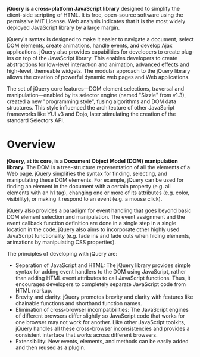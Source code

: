 __jQuery is a cross-platform JavaScript library__ designed to simplify the client-side scripting of HTML. It is free, open-source software using the permissive MIT License. Web analysis indicates that it is the most widely deployed JavaScript library by a large margin.

jQuery's syntax is designed to make it easier to navigate a document, select DOM elements, create animations, handle events, and develop Ajax applications. jQuery also provides capabilities for developers to create plug-ins on top of the JavaScript library. This enables developers to create abstractions for low-level interaction and animation, advanced effects and high-level, themeable widgets. The modular approach to the jQuery library allows the creation of powerful dynamic web pages and Web applications.

The set of jQuery core features—DOM element selections, traversal and manipulation—enabled by its selector engine (named "Sizzle" from v1.3), created a new "programming style", fusing algorithms and DOM data structures. This style influenced the architecture of other JavaScript frameworks like YUI v3 and Dojo, later stimulating the creation of the standard Selectors API.

# Overview

__jQuery, at its core, is a Document Object Model (DOM) manipulation library.__ The DOM is a tree-structure representation of all the elements of a Web page. jQuery simplifies the syntax for finding, selecting, and manipulating these DOM elements. For example, jQuery can be used for finding an element in the document with a certain property (e.g. all elements with an h1 tag), changing one or more of its attributes (e.g. color, visibility), or making it respond to an event (e.g. a mouse click).

jQuery also provides a paradigm for event handling that goes beyond basic DOM element selection and manipulation. The event assignment and the event callback function definition are done in a single step in a single location in the code. jQuery also aims to incorporate other highly used JavaScript functionality (e.g. fade ins and fade outs when hiding elements, animations by manipulating CSS properties).

The principles of developing with jQuery are:

* Separation of JavaScript and HTML: The jQuery library provides simple syntax for adding event handlers to the DOM using JavaScript, rather than adding HTML event attributes to call JavaScript functions. Thus, it encourages developers to completely separate JavaScript code from HTML markup.
* Brevity and clarity: jQuery promotes brevity and clarity with features like chainable functions and shorthand function names.
* Elimination of cross-browser incompatibilities: The JavaScript engines of different browsers differ slightly so JavaScript code that works for one browser may not work for another. Like other JavaScript toolkits, jQuery handles all these cross-browser inconsistencies and provides a consistent interface that works across different browsers.
* Extensibility: New events, elements, and methods can be easily added and then reused as a plugin.
